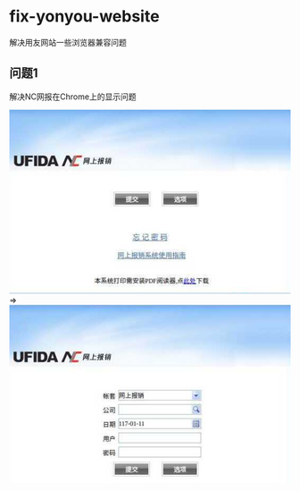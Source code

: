 # fix-yonyou-website
解决用友网站一些浏览器兼容问题

## 问题1

解决NC网报在Chrome上的显示问题

![bad](bad.jpg) => ![good](good.jpg)
